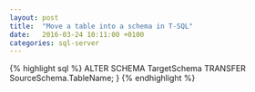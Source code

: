 ```yaml
---
layout: post
title:  "Move a table into a schema in T-SQL"
date:   2016-03-24 10:11:00 +0100
categories: sql-server
---
```


{% highlight sql %}
ALTER SCHEMA TargetSchema 
    TRANSFER SourceSchema.TableName;
}
{% endhighlight %}
